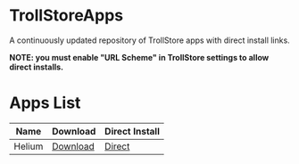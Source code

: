 # TrollStoreApps
A continuously updated repository of TrollStore apps with direct install links.

**NOTE: you must enable "URL Scheme" in TrollStore settings to allow direct installs.**
# Apps List
| Name   | Download                                                                           | Direct Install |
| ---    | ---                                                                                | ---            |
| Helium | [Download](https://github.com/leminlimez/Helium/releases/download/v1.0/Helium.tipa)| [Direct](apple-magnifier://install?url=https://github.com/leminlimez/Helium/releases/download/v1.0/Helium.tipa) |
